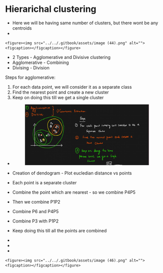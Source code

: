 # Hierarichal clustering

* &#x20;Here we will be having same number of clusters, but there wont be any centroids
*

    <figure><img src="../../.gitbook/assets/image (44).png" alt=""><figcaption></figcaption></figure>
* &#x20;2 Types - Agglomerative and Divisive clustering
* Agglomerative - Combining
* Divising - Division

Steps for agglomerative:

1. For each data point, we will consider it as a separate class
2. Find the nearest point and create a new cluster
3. Keep on doing this till we get a single cluster

*   &#x20;

    <figure><img src="../../.gitbook/assets/image (45).png" alt=""><figcaption></figcaption></figure>
* Creation of dendogram - Plot eucledian distance vs points
* Each point is a separate cluster
* Combine the point which are nearest - so we combine P4P5
* Then we combine P1P2
* Combine P6 and P4P5
* Combine P3 with P1P2
* Keep doing this till all the points are combined&#x20;
*
*
*

    <figure><img src="../../.gitbook/assets/image (46).png" alt=""><figcaption></figcaption></figure>
